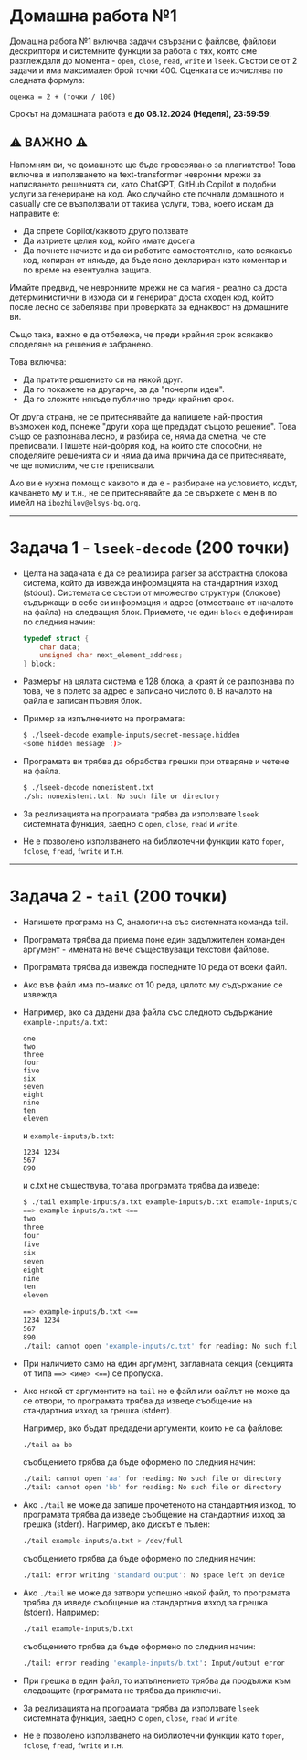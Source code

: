 # Домашна работа №1

Домашна работа №1 включва задачи свързани с файлове, файлови дескриптори и системните
функции за работа с тях, които сме разглеждали до момента - `open`, `close`, `read`,
`write` и `lseek`. Състои се от 2 задачи и има максимален брой точки 400. Оценката
се изчислява по следната формула:

```plaintext
оценка = 2 + (точки / 100)
```

Срокът на домашната работа е **до 08.12.2024 (Неделя), 23:59:59**.

## ⚠️ ВАЖНО ⚠️

Напомням ви, че домашното ще бъде проверявано за плагиатство! Това включва и използването
на text-transformer невронни мрежи за написването решенията си, като ChatGPT, GitHub
Copilot и подобни услуги за генериране на код. Ако случайно сте почнали домашното
и casually сте се възползвали от такива услуги, това, което искам да направите е:

- Да спрете Copilot/каквото друго ползвате
- Да изтриете целия код, който имате досега
- Да почнете начисто и да си работите самостоятелно, като всякакъв код, копиран
  от някъде, да бъде ясно деклариран като коментар и по време на евентуална защита.

Имайте предвид, че невронните мрежи не са магия - реално са доста детерминистични
в изхода си и генерират доста сходен код, който после лесно се забелязва при проверката
за еднаквост на домашните ви.

Също така, важно е да отбележа, че преди крайния срок всякакво споделяне на решения
е забранено.

Това включва:

- Да пратите решението си на някой друг.
- Да го покажете на другарче, за да "почерпи идеи".
- Да го сложите някъде публично преди крайния срок.

От друга страна, не се притеснявайте да напишете най-простия възможен код, понеже
"други хора ще предадат същото решение". Това също се разпознава лесно, и разбира
се, няма да сметна, че сте преписвали. Пишете най-добрия код, на който сте способни,
не споделяйте решенията си и няма да има причина да се притеснявате, че ще помислим,
че сте преписвали.

Ако ви е нужна помощ с каквото и да е - разбиране на условието, кодът, качването
му и т.н., не се притеснявайте да се свържете с мен в по
имейл на `ibozhilov@elsys-bg.org`.


---


# Задача 1 - `lseek-decode` (200 точки)

- Целта на задачата е да се реализира parser за абстрактна блокова система, който
  да извежда информацията на стандартния изход (stdout). Системата се състои от
  множество структури (блокове) съдържащи в себе си информация и адрес (отместване
  от началото на файла) на следващия блок. Приемете, че един `block` е дефиниран
  по следния начин:

  ```c
  typedef struct {
      char data;
      unsigned char next_element_address;
  } block;
  ```

- Размерът на цялата система е 128 блока, а краят ѝ се разпознава по това, че в
  полето за адрес е записанo числото `0`. В началото на файла е записан първия блок.

- Пример за изпълнението на програмата:

  ```bash
  $ ./lseek-decode example-inputs/secret-message.hidden
  <some hidden message :)>
  ```

- Програмата ви трябва да обработва грешки при отваряне и четене на файла.

  ```bash
  $ ./lseek-decode nonexistent.txt
  ./sh: nonexistent.txt: No such file or directory
  ```

- За реализацията на програмата трябва да използвате `lseek` системната функция,
  заедно с `open`, `close`, `read` и `write`.

- Не е позволено използването на библиотечни функции като `fopen`, `fclose`, `fread`,
  `fwrite` и т.н.



---



# Задача 2 - `tail` (200 точки)

- Напишете програма на C, аналогична със системната команда tail.

- Програмата трябва да приема поне един задължителен команден аргумент - имената на вече
  съществуващи текстови файлове.

- Програмата трябва да извежда последните 10 реда от всеки файл.

- Ако във файл има по-малко от 10 реда, цялото му съдържание се извежда.

- Например, ако са дадени два файла със следното съдържание `example-inputs/a.txt`:

  ```plaintext
  one
  two
  three
  four
  five
  six
  seven
  eight
  nine
  ten
  eleven
  ```

  и `example-inputs/b.txt`:

  ```plaintext
  1234 1234
  567
  890
  ```

  и c.txt не съществува, тогава програмата трябва да изведе:

  ```bash
  $ ./tail example-inputs/a.txt example-inputs/b.txt example-inputs/c.txt
  ==> example-inputs/a.txt <==
  two
  three
  four
  five
  six
  seven
  eight
  nine
  ten
  eleven

  ==> example-inputs/b.txt <==
  1234 1234
  567
  890
  ./tail: cannot open 'example-inputs/c.txt' for reading: No such file or directory
  ```

- При наличието само на един аргумент, заглавната секция (секцията от типа
  `==> <име> <==`) се пропуска.

- Ако някой от аргументите на `tail` не е файл или файлът не може да се отвори,
  то програмата трябва да изведе съобщение на стандартния изход за грешка (stderr).

  Например, ако бъдат предадени аргументи, които не са файлове:

  ```bash
  ./tail aa bb
  ```

  съобщението трябва да бъде оформено по следния начин:

  ```bash
  ./tail: cannot open 'aa' for reading: No such file or directory
  ./tail: cannot open 'bb' for reading: No such file or directory
  ```

- Ако `./tail` не може да запише прочетеното на стандартния изход, то програмата
  трябва да изведе съобщение на стандартния изход за грешка (stderr). Например,
  ако дискът е пълен:

  ```bash
  ./tail example-inputs/a.txt > /dev/full
  ```

  съобщението трябва да бъде оформено по следния начин:

  ```bash
  ./tail: error writing 'standard output': No space left on device
  ```

- Ако `./tail` не може да затвори успешно някой файл, то програмата трябва да изведе
  съобщение на стандартния изход за грешка (stderr). Например:

  ```bash
  ./tail example-inputs/b.txt
  ```

  съобщението трябва да бъде оформено по следния начин:

  ```bash
  ./tail: error reading 'example-inputs/b.txt': Input/output error
  ```

- При грешка в един файл, то изпълнението трябва да продължи към следващите (програмата
  не трябва да приключи).

- За реализацията на програмата трябва да използвате `lseek` системната функция,
  заедно с `open`, `close`, `read` и `write`.

- Не е позволено използването на библиотечни функции като `fopen`, `fclose`, `fread`,
  `fwrite` и т.н.